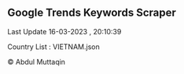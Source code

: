 

## Google Trends Keywords Scraper 
 
Last Update 16-03-2023 , 20:10:39

Country List :
VIETNAM.json



© Abdul Muttaqin 
